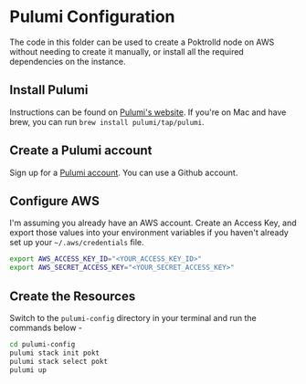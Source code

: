 # Pulumi Configuration
The code in this folder can be used to create a Poktrolld node on AWS without needing to create it manually, or install all the required dependencies on the instance. 

## Install Pulumi 
Instructions can be found on [Pulumi's website](https://www.pulumi.com/docs/clouds/aws/get-started/begin/). If you're on Mac and have brew, you can run `brew install pulumi/tap/pulumi`.

## Create a Pulumi account
Sign up for a [Pulumi account](https://app.pulumi.com/). You can use a Github account. 

## Configure AWS
I'm assuming you already have an AWS account. Create an Access Key, and export those values into your environment variables if you haven't already set up your `~/.aws/credentials` file. 
```bash
export AWS_ACCESS_KEY_ID="<YOUR_ACCESS_KEY_ID>" 
export AWS_SECRET_ACCESS_KEY="<YOUR_SECRET_ACCESS_KEY>"
```

## Create the Resources
Switch to the `pulumi-config` directory in your terminal and run the commands below - 
```bash
cd pulumi-config
pulumi stack init pokt
pulumi stack select pokt 
pulumi up
```